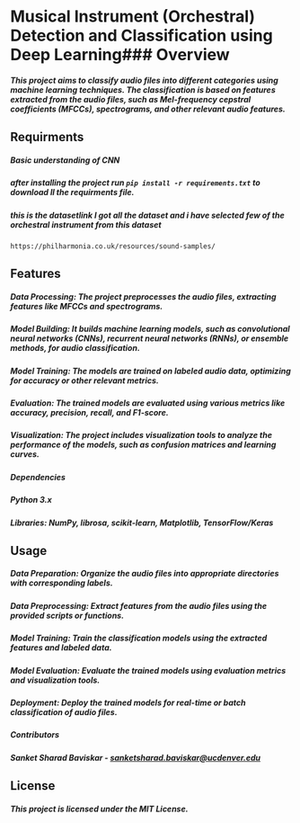 # Musical Instrument (Orchestral) Detection and Classification using Deep Learning### Overview
##### This project aims to classify audio files into different categories using machine learning techniques. The classification is based on features extracted from the audio files, such as Mel-frequency cepstral coefficients (MFCCs), spectrograms, and other relevant audio features.
## Requirments
##### Basic understanding of CNN
##### after installing the project run `pip install -r requirements.txt` to download ll the requirments file.
##### this is the datasetlink I got all the dataset and i have selected few of the orchestral instrument from this dataset 
`https://philharmonia.co.uk/resources/sound-samples/`
## Features
##### Data Processing: The project preprocesses the audio files, extracting features like MFCCs and spectrograms.
##### Model Building: It builds machine learning models, such as convolutional neural networks (CNNs), recurrent neural networks (RNNs), or ensemble methods, for audio classification.
##### Model Training: The models are trained on labeled audio data, optimizing for accuracy or other relevant metrics.
##### Evaluation: The trained models are evaluated using various metrics like accuracy, precision, recall, and F1-score.
##### Visualization: The project includes visualization tools to analyze the performance of the models, such as confusion matrices and learning curves.
##### Dependencies
##### Python 3.x
##### Libraries: NumPy, librosa, scikit-learn, Matplotlib, TensorFlow/Keras
## Usage
##### Data Preparation: Organize the audio files into appropriate directories with corresponding labels.
##### Data Preprocessing: Extract features from the audio files using the provided scripts or functions.
##### Model Training: Train the classification models using the extracted features and labeled data.
##### Model Evaluation: Evaluate the trained models using evaluation metrics and visualization tools.
##### Deployment: Deploy the trained models for real-time or batch classification of audio files.
##### Contributors
##### Sanket Sharad Baviskar - sanketsharad.baviskar@ucdenver.edu
## License
##### This project is licensed under the MIT License.
